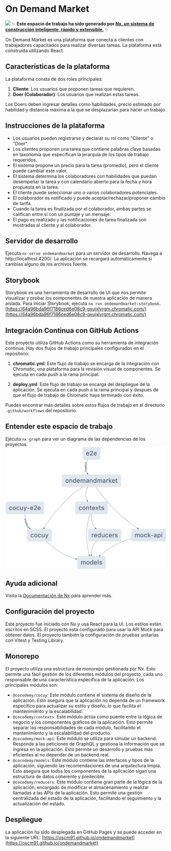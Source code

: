 # On Demand Market

<a alt="Nx logo" href="https://nx.dev" target="_blank" rel="noreferrer"><img src="https://raw.githubusercontent.com/nrwl/nx/master/images/nx-logo.png" width="45"></a>
✨ **Este espacio de trabajo ha sido generado por [Nx, un sistema de construcción inteligente, rápido y extensible.](https://nx.dev)** ✨

On Demand Market es una plataforma que conecta a clientes con trabajadores capacitados para realizar diversas tareas. La plataforma está construida utilizando React.

## Características de la plataforma

La plataforma consta de dos roles principales:

1. **Cliente**: Los usuarios que proponen tareas que requieren.
2. **Doer (Colaborador)**: Los usuarios que realizan estas tareas.

Los Doers deben ingresar detalles como habilidades, precio estimado por habilidad y distancia máxima a la que se desplazarían para hacer un trabajo.

## Instrucciones de la plataforma

- Los usuarios pueden registrarse y declarar su rol como "Cliente" o "Doer".
- Los clientes proponen una tarea que contiene palabras clave basadas en taxonomía que especifican la jerarquía de los tipos de trabajo requeridos.
- El sistema propone un precio para la tarea (promedio), pero el cliente puede cambiar este valor.
- El sistema determina los colaboradores con habilidades que puedan desempeñar la tarea y con calendario abierto para la fecha y hora propuesta en la tarea.
- El cliente puede seleccionar uno o varios colaboradores potenciales.
- El colaborador es notificado y puede aceptar/rechazar/proponer cambio de tarifa.
- Cuando la tarea es finalizada por el colaborador, ambas partes se califican entre sí con un puntaje y un mensaje.
- El pago es realizado y las notificaciones de tarea finalizada son mostradas al cliente y al colaborador.

## Servidor de desarrollo

Ejecuta `nx serve ondemandmarket` para un servidor de desarrollo. Navega a http://localhost:4200/. La aplicación se recargará automáticamente si cambias alguno de los archivos fuente.

## Storybook

Storybook es una herramienta de desarrollo de UI que nos permite visualizar y probar los componentes de nuestra aplicación de manera aislada. Para iniciar Storybook, ejecuta `nx run ondemandmarket:storybook`.
[https://64a96bda96f7186ced6e08c9-gxujxlyrgm.chromatic.com/](https://64a96bda96f7186ced6e08c9-gxujxlyrgm.chromatic.com/)

## Integración Continua con GitHub Actions

Este proyecto utiliza GitHub Actions como su herramienta de integración continua. Hay dos flujos de trabajo principales configurados en el repositorio:

1. **chromatic.yml**: Este flujo de trabajo se encarga de la integración con Chromatic, una plataforma para la revisión visual de componentes. Se ejecuta en cada push a la rama principal.

2. **deploy.yml**: Este flujo de trabajo se encarga del despliegue de la aplicación. Se ejecuta en cada push a la rama principal y después de que el flujo de trabajo de Chromatic haya terminado con éxito.

Puedes encontrar más detalles sobre estos flujos de trabajo en el directorio `.github/workflows` del repositorio.

## Entender este espacio de trabajo

Ejecuta `nx graph` para ver un diagrama de las dependencias de los proyectos.
![Graph dependencies](graph.png)

## Ayuda adicional

Visita la [Documentación de Nx](https://nx.dev) para aprender más.

## Configuración del proyecto

Este proyecto fue iniciado con Nx y usa React para la UI. Los estilos están escritos en SCSS. El proyecto está configurado para usar la API Mock para obtener datos. El proyecto también la configuración de pruebas unitarias con Vitest y Testing Library.

## Monorepo

El proyecto utiliza una estructura de monorepo gestionada por Nx. Esto permite una fácil gestión de los diferentes módulos del proyecto, cada uno responsable de una característica específica de la aplicación. Los principales módulos son:

- `@cocodemy/cocuy`: Este módulo contiene el sistema de diseño de la aplicación. Esto asegura que la aplicación no dependa de un framework específico para actualizar su estilo y diseño, lo que facilita el mantenimiento y la escalabilidad.
- `@cocodemy/contexts`: Este módulo actúa como puente entre la lógica de negocio y los componentes gráficos de la aplicación. Esto permite separar las responsabilidades de cada módulo, facilitando el mantenimiento y la escalabilidad del producto.
- `@cocodemy/mock-api`: Este módulo se utiliza para simular un backend. Responde a las peticiones de GraphQL y gestiona la información que se ingresa en la aplicación. Esto permite un desarrollo y pruebas más eficientes al no depender de un backend real.
- `@cocodemy/models`: Este módulo contiene las interfaces y tipos de la aplicación, siguiendo las recomendaciones de una arquitectura limpia. Esto asegura que todos los componentes de la aplicación sigan una estructura de datos coherente y predecible.
- `@cocodemy/reducers`: Este módulo contiene gran parte de la lógica de la aplicación, encargado de modificar el almacenamiento y realizar llamadas a las APIs de la aplicación. Esto permite una gestión centralizada del estado de la aplicación, facilitando el seguimiento y la actualización del estado.

## Despliegue

La aplicación ha sido desplegada en GitHub Pages y se puede acceder en la siguiente URL: [https://oscm91.github.io/ondemandmarket](https://oscm91.github.io/ondemandmarket)
